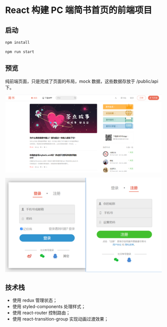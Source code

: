 # React 构建 PC 端简书首页的前端项目

## 启动

```
npm install
```

```
npm run start
```

## 预览

纯前端页面，只是完成了页面的布局，mock 数据，这些数据存放于 /public/api 下。  

![首页](img/home.png)  

![登录页](img/login.png)

## 技术栈

- 使用 redux 管理状态；
- 使用 styled-components 处理样式；
- 使用 react-router 控制路由；
- 使用 react-transition-group 实现动画过渡效果；


